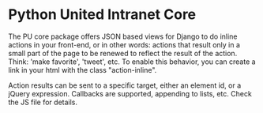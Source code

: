 Python United Intranet Core
===========================

The PU core package offers JSON based views for Django to do inline
actions in your front-end, or in other words: actions that result only
in a small part of the page to be renewed to reflect the result of the
action. Think: 'make favorite', 'tweet', etc. To enable this behavior,
you can create a link in your html with the class "action-inline".

Action results can be sent to a specific target, either an element id,
or a jQuery expression. Callbacks are supported, appending to lists,
etc. Check the JS file for details.
